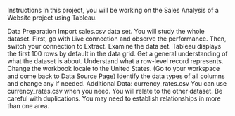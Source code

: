 Instructions
In this project, you will be working on the Sales Analysis of a Website project using Tableau.

Data Preparation
Import sales.csv data set. You will study the whole dataset. First, go with Live connection and observe the performance. Then, switch your connection to Extract.
Examine the data set. Tableau displays the first 100 rows by default in the data grid. Get a general understanding of what the dataset is about.
Understand what a row-level record represents.
Change the workbook locale to the United States. (Go to your workspace and come back to Data Source Page)
Identify the data types of all columns and change any if needed. Additional Data: currency_rates.csv You can use currency_rates.csv when you need. You will relate to the other dataset. Be careful with duplications. You may need to establish relationships in more than one area.